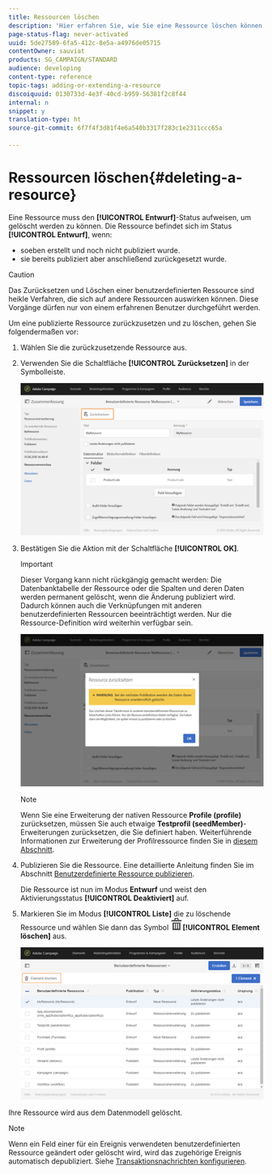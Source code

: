 ```yaml
---
title: Ressourcen löschen
description: 'Hier erfahren Sie, wie Sie eine Ressource löschen können. '
page-status-flag: never-activated
uuid: 5de27589-6fa5-412c-8e5a-a4976de05715
contentOwner: sauviat
products: SG_CAMPAIGN/STANDARD
audience: developing
content-type: reference
topic-tags: adding-or-extending-a-resource
discoiquuid: 0130733d-4e3f-40cd-b959-56381f2c8f44
internal: n
snippet: y
translation-type: ht
source-git-commit: 6f7f4f3d81f4e6a540b3317f283c1e2311ccc65a

---
```



# Ressourcen löschen{#deleting-a-resource}

Eine Ressource muss den **[!UICONTROL Entwurf]**-Status aufweisen, um gelöscht werden zu können. Die Ressource befindet sich im Status **[!UICONTROL Entwurf]**, wenn:

* soeben erstellt und noch nicht publiziert wurde.
* sie bereits publiziert aber anschließend zurückgesetzt wurde.

>[!CAUTION]
>
>Das Zurücksetzen und Löschen einer benutzerdefinierten Ressource sind heikle Verfahren, die sich auf andere Ressourcen auswirken können. Diese Vorgänge dürfen nur von einem erfahrenen Benutzer durchgeführt werden.

Um eine publizierte Ressource zurückzusetzen und zu löschen, gehen Sie folgendermaßen vor:

1. Wählen Sie die zurückzusetzende Ressource aus.
1. Verwenden Sie die Schaltfläche **[!UICONTROL Zurücksetzen]** in der Symbolleiste.

   ![](assets/schema_extension_uc26.png)

1. Bestätigen Sie die Aktion mit der Schaltfläche **[!UICONTROL OK]**.

   >[!IMPORTANT]
   >
   >Dieser Vorgang kann nicht rückgängig gemacht werden: Die Datenbanktabelle der Ressource oder die Spalten und deren Daten werden permanent gelöscht, wenn die Änderung publiziert wird. Dadurch können auch die Verknüpfungen mit anderen benutzerdefinierten Ressourcen beeinträchtigt werden. Nur die Ressource-Definition wird weiterhin verfügbar sein.

   ![](assets/schema_extension_uc27.png)

   >[!NOTE]
   >
   >Wenn Sie eine Erweiterung der nativen Ressource **Profile (profile)** zurücksetzen, müssen Sie auch etwaige **Testprofil (seedMember)**-Erweiterungen zurücksetzen, die Sie definiert haben. Weiterführende Informationen zur Erweiterung der Profilressource finden Sie in [diesem Abschnitt](../../developing/using/extending-the-profile-resource-with-a-new-field.md).

1. Publizieren Sie die Ressource. Eine detaillierte Anleitung finden Sie im Abschnitt [Benutzerdefinierte Ressource publizieren](../../developing/using/updating-the-database-structure.md#publishing-a-custom-resource).

   Die Ressource ist nun im Modus **Entwurf** und weist den Aktivierungsstatus **[!UICONTROL Deaktiviert]** auf.

1. Markieren Sie im Modus **[!UICONTROL Liste]** die zu löschende Ressource und wählen Sie dann das Symbol ![](assets/delete_darkgrey-24px.png)**[!UICONTROL Element löschen]** aus.

   ![](assets/schema_extension_uc28.png)

Ihre Ressource wird aus dem Datenmodell gelöscht.

>[!NOTE]
>
>Wenn ein Feld einer für ein Ereignis verwendeten benutzerdefinierten Ressource geändert oder gelöscht wird, wird das zugehörige Ereignis automatisch depubliziert. Siehe [Transaktionsnachrichten konfigurieren](../../administration/using/configuring-transactional-messaging.md).

